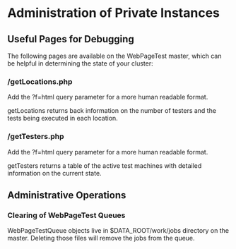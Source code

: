 # Administration of Private Instances

## Useful Pages for Debugging

The following pages are available on the WebPageTest master, which can be helpful in
determining the state of your cluster:

### /getLocations.php

Add the ?f=html query parameter for a more human readable format.

getLocations returns back information on the number of testers and the tests being
executed in each location.

### /getTesters.php

Add the ?f=html query parameter for a more human readable format.

getTesters returns a table of the active test machines with detailed information on
the current state.

## Administrative Operations

### Clearing of WebPageTest Queues

WebPageTestQueue objects live in $DATA_ROOT/work/jobs directory on the master. Deleting those files will remove the jobs from the queue.